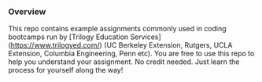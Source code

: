 ### Overview
This repo contains example assignments commonly used in coding bootcamps run by [Trilogy Education Services] (https://www.trilogyed.com/) (UC Berkeley Extension, Rutgers, UCLA Extension, Columbia Engineering, Penn etc). You are free to use this repo to help you understand your assignment. No credit needed. Just learn the process for yourself along the way!

